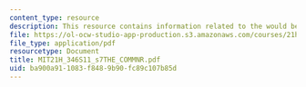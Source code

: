 ```yaml
---
content_type: resource
description: This resource contains information related to the would be commoner.
file: https://ol-ocw-studio-app-production.s3.amazonaws.com/courses/21h-346-france-1660-1815-enlightenment-revolution-napoleon-spring-2011/ba900a911083f8489b90fc89c107b85d_MIT21H_346S11_s7THE_COMMNR.pdf
file_type: application/pdf
resourcetype: Document
title: MIT21H_346S11_s7THE_COMMNR.pdf
uid: ba900a91-1083-f848-9b90-fc89c107b85d
---
```

